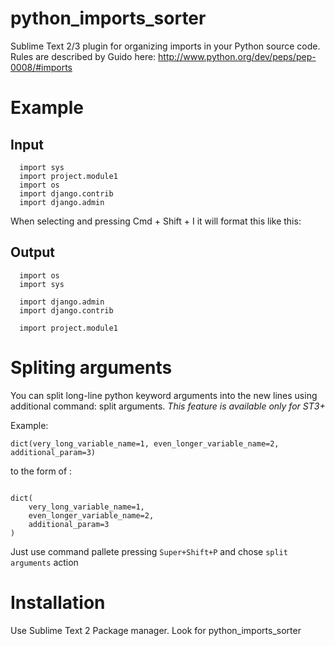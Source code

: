 python_imports_sorter
======================

Sublime Text 2/3 plugin for organizing imports in your Python source code. 
Rules are described by Guido here: http://www.python.org/dev/peps/pep-0008/#imports


Example 
========
Input
--------

```
  import sys
  import project.module1
  import os
  import django.contrib
  import django.admin
```

When selecting and pressing Cmd + Shift + I  it will format this like this:

Output
-------

```
  import os
  import sys
  
  import django.admin
  import django.contrib
  
  import project.module1
```


Spliting arguments
=================
You can split long-line python keyword arguments into the new lines using additional 
command: split arguments. *This feature is available only for ST3+*

Example:

```
dict(very_long_variable_name=1, even_longer_variable_name=2, additional_param=3)
```

to the form of :
```

dict(
    very_long_variable_name=1, 
    even_longer_variable_name=2, 
    additional_param=3
)
```

Just use command pallete pressing `Super+Shift+P` and chose `split arguments` 
action

Installation
============

Use Sublime Text 2 Package manager. Look for python_imports_sorter

